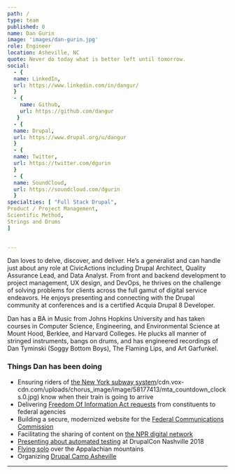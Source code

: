 ```yaml
---
path: /
type: team
published: 0
name: Dan Gurin
image: 'images/dan-gurin.jpg'
role: Engineer
location: Asheville, NC
quote: Never do today what is better left until tomorrow.
social: 
  - {
  name: LinkedIn,
  url: https://www.linkedin.com/in/dangur/
  }
  - {
    name: Github,
    url: https://github.com/dangur
   }
  - {
  name: Drupal,
  url: https://www.drupal.org/u/dangur
  }
  - {
  name: Twitter,
  url: https://twitter.com/dgurin
  }
  - {
  name: SoundCloud,
  url: https://soundcloud.com/dgurin
  }
specialties: [ "Full Stack Drupal",
Product / Project Management,
Scientific Method,
Strings and Drums
]

  
---
```


Dan loves to delve, discover, and deliver. He’s a generalist and can handle just about any role at CivicActions including Drupal Architect, Quality Assurance Lead, and Data Analyst. From front and backend development to project management, UX design, and DevOps, he thrives on the challenge of solving problems for clients across the full gamut of digital service endeavors. He enjoys presenting and connecting with the Drupal community at conferences and is a certified Acquia Drupal 8 Developer.

Dan has a BA in Music from Johns Hopkins University and has taken courses in Computer Science, Engineering, and Environmental Science at Mount Hood, Berklee, and Harvard Colleges. He plucks all manner of stringed instruments, bangs on drums, and has engineered recordings of Dan Tyminski (Soggy Bottom Boys), The Flaming Lips, and Art Garfunkel.



### Things Dan has been doing
* Ensuring riders of [the New York subway system](https://dev.acquia.com/blog/using-drupal-8-and-aws-iot-to-power-digital-signage-for-new-yorks-subway-system/01/10/2018/20051?utm_source=drupal-newsletter&utm_medium=email&utm_campaign=drupal-newsletter-20181004)/cdn.vox-cdn.com/uploads/chorus_image/image/58177413/mta_countdown_clocks.0.jpg) know when their train is going to arrive
* Delivering [Freedom Of Information Act requests](https://www.foia.gov/) from constituents to federal agencies
* Building a secure, modernized website for the [Federal Communications Commission](https://civicactions.com/case-study/fcc)
* Facilitating the sharing of content on [the NPR digital network](http://digitalservices.npr.org/topic/core-publisher)
* [Presenting about automated testing](https://events.drupal.org/nashville2018/sessions/sweet-test-suite) at DrupalCon Nashville 2018
* [Flying solo](https://photos.app.goo.gl/J2zCEP64FFhmTwRi7) over the Appalachian mountains
* Organizing [Drupal Camp Asheville](https://www.drupalasheville.com/)

-----------------------------------

